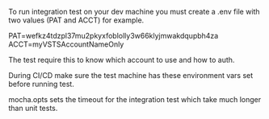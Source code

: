 To run integration test on your dev machine you must create a .env file with two values (PAT and ACCT) for example.

PAT=wefkz4tdzpl37mu2pkyxfoblolly3w66klyjmwakdqupbh4za
ACCT=myVSTSAccountNameOnly

The test require this to know which account to use and how to auth.

During CI/CD make sure the test machine has these environment vars set before running test.

mocha.opts sets the timeout for the integration test which take much longer than unit tests.